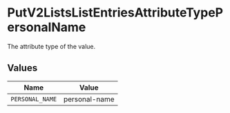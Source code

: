 # PutV2ListsListEntriesAttributeTypePersonalName

The attribute type of the value.


## Values

| Name            | Value           |
| --------------- | --------------- |
| `PERSONAL_NAME` | personal-name   |